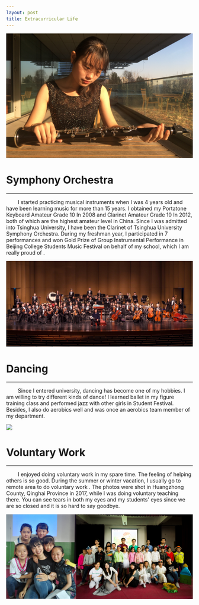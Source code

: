 ```yaml
---
layout: post
title: Extracurricular Life
---
```

<img src="/images/me/symphony3.jpg" class="fit image"> 

# Symphony Orchestra

---



&nbsp;&nbsp;&nbsp;&nbsp;&nbsp;&nbsp;&nbsp;&nbsp;I started practicing musical instruments when I was 4 years old and have been learning music for more than 15 years. I obtained my Portatone Keyboard Amateur Grade 10  In 2008 and Clarinet Amateur Grade 10 In 2012, both of which are the highest amateur level in China. Since I was admitted into Tsinghua University, I have been the Clarinet of Tsinghua University Symphony Orchestra. During my freshman year,  I participated in 7 performances and won Gold Prize of Group Instrumental Performance in Beijing College Students Music Festival on behalf of my school, which I am really proud of .

<img src="/images/me/symphony2.JPG" class="fit image"> 

#  Dancing

---



&nbsp;&nbsp;&nbsp;&nbsp;&nbsp;&nbsp;&nbsp;&nbsp;Since I entered university, dancing has become one of my hobbies. I am willing to try different kinds of dance! I learned ballet in my figure training class and performed jazz with other girls in Student Festival. Besides, I also do aerobics well and was once an aerobics team member of my department.

<img src="/images/me/MeDance.jpg" class="fit image"> 

# Voluntary Work

---



&nbsp;&nbsp;&nbsp;&nbsp;&nbsp;&nbsp;&nbsp;&nbsp;I enjoyed doing voluntary work in my spare time. The feeling of helping others is so good. During the summer or winter vacation, I usually go to remote area to do voluntary work . The photos were shot in Huangzhong County, Qinghai Province in 2017, while I was doing voluntary teaching there. You can see tears in both my eyes and my students' eyes since we are so closed and it is so hard to say goodbye.	

<img src="/images/me/QinghaiCom1.png" class="fit image"> 			